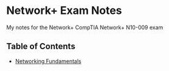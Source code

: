 # Network+ Exam Notes

My notes for the Network+ CompTIA Network+ N10-009 exam

## Table of Contents

- [Networking Fundamentals](01-networking-fundamentals.md)

